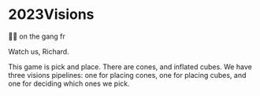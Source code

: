 # 2023Visions
🚫🧢 on the gang fr 


Watch us, Richard. 






This game is pick and place. 
There are cones, and inflated cubes. 
We have three visions pipelines: one for placing cones, one for placing cubes, and one for deciding which ones we pick.

